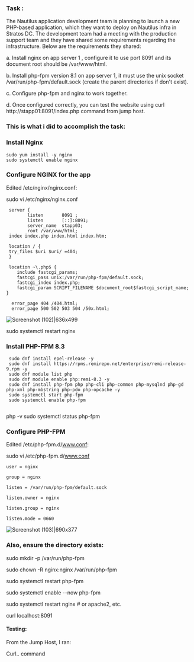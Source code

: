 ### Task :

The Nautilus application development team is planning to launch a new PHP-based application, which they want to deploy on Nautilus infra in Stratos DC. The development team had a meeting with the production support team and they have shared some requirements regarding the infrastructure. Below are the requirements they shared:

a. Install nginx on app server 1 , configure it to use port 8091 and its document root should be /var/www/html.

b. Install php-fpm version 8.1 on app server 1, it must use the unix socket /var/run/php-fpm/default.sock (create the parent directories if don't exist).

c. Configure php-fpm and nginx to work together.

d. Once configured correctly, you can test the website using curl http://stapp01:8091/index.php command from jump host.



### This is what i did to accomplish the task:

### Install Nginx

```
sudo yum install -y nginx
sudo systemctl enable nginx
```
### Configure NGINX for the app

Edited /etc/nginx/nginx.conf:

sudo vi /etc/nginx/nginx.conf

```
 server {
        listen       8091 ;
        listen       [::]:8091;
        server_name  stapp03;
        root /var/www/html;
 index index.php index.html index.htm;

 location / {
 try_files $uri $uri/ =404;
 }

 location ~\.php$ {
    include fastcgi_params;
    fastcgi_pass unix:/var/run/php-fpm/default.sock;
    fastcgi_index index.php;
    fastcgi_param SCRIPT_FILENAME $document_root$fastcgi_script_name;
}

  error_page 404 /404.html;
  error_page 500 502 503 504 /50x.html;

```
![Screenshot (102)|636x499](upload://wRNYHSxgIMcd5qXocDsQcBELrrw.png)


sudo systemctl restart nginx

### Install PHP-FPM 8.3

```
 sudo dnf install epel-release -y
 sudo dnf install https://rpms.remirepo.net/enterprise/remi-release-9.rpm -y
 sudo dnf module list php
 sudo dnf module enable php:remi-8.3 -y
 sudo dnf install php-fpm php php-cli php-common php-mysqlnd php-gd php-xml php-mbstring php-pdo php-opcache -y
 sudo systemctl start php-fpm
 sudo systemctl enable php-fpm
 
```
php -v
sudo systemctl status php-fpm

### Configure PHP-FPM
Edited /etc/php-fpm.d/www.conf:

sudo vi /etc/php-fpm.d/www.conf

``` 
user = nginx

group = nginx

listen = /var/run/php-fpm/default.sock

listen.owner = nginx

listen.group = nginx

listen.mode = 0660

```
![Screenshot (103)|690x377](upload://d6EzYme1TNB3ByyN7fViZBx9CGE.png)

### Also, ensure the directory exists:

sudo mkdir -p /var/run/php-fpm

sudo chown -R nginx:nginx /var/run/php-fpm

sudo systemctl restart php-fpm

sudo systemctl enable --now php-fpm

sudo systemctl restart nginx # or apache2, etc.

curl localhost:8091


#### Testing:

From the Jump Host, I ran: 

Curl.. command
